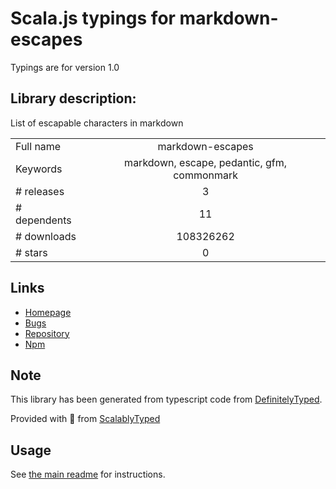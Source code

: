 
# Scala.js typings for markdown-escapes

Typings are for version 1.0

## Library description:
List of escapable characters in markdown

|                    |                 |
| ------------------ | :-------------: |
| Full name          | markdown-escapes |
| Keywords           | markdown, escape, pedantic, gfm, commonmark |
| # releases         | 3 |
| # dependents       | 11 |
| # downloads        | 108326262 |
| # stars            | 0 |

## Links
- [Homepage](https://github.com/wooorm/markdown-escapes#readme)
- [Bugs](https://github.com/wooorm/markdown-escapes/issues)
- [Repository](https://github.com/wooorm/markdown-escapes)
- [Npm](https://www.npmjs.com/package/markdown-escapes)
    


## Note
This library has been generated from typescript code from [DefinitelyTyped](https://definitelytyped.org).

Provided with :purple_heart: from [ScalablyTyped](https://github.com/oyvindberg/ScalablyTyped)

## Usage
See [the main readme](../../readme.md) for instructions.


